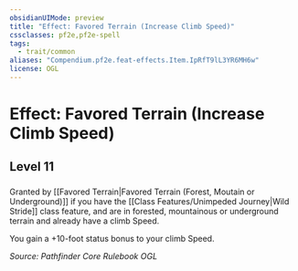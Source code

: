 ```yaml
---
obsidianUIMode: preview
title: "Effect: Favored Terrain (Increase Climb Speed)"
cssclasses: pf2e,pf2e-spell
tags:
  - trait/common
aliases: "Compendium.pf2e.feat-effects.Item.IpRfT9lL3YR6MH6w"
license: OGL
---
```

# Effect: Favored Terrain (Increase Climb Speed)
## Level 11
### 






Granted by [[Favored Terrain|Favored Terrain (Forest, Moutain or Underground)]] if you have the [[Class Features/Unimpeded Journey|Wild Stride]] class feature, and are in forested, mountainous or underground terrain and already have a climb Speed.

You gain a +10-foot status bonus to your climb Speed.

*Source: Pathfinder Core Rulebook*
*OGL*